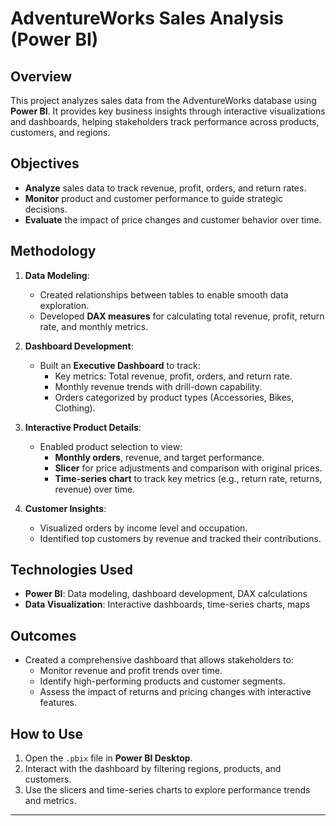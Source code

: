 # AdventureWorks Sales Analysis (Power BI)

## Overview
This project analyzes sales data from the AdventureWorks database using **Power BI**. It provides key business insights through interactive visualizations and dashboards, helping stakeholders track performance across products, customers, and regions.

## Objectives
- **Analyze** sales data to track revenue, profit, orders, and return rates.
- **Monitor** product and customer performance to guide strategic decisions.
- **Evaluate** the impact of price changes and customer behavior over time.

## Methodology
1. **Data Modeling**:
   - Created relationships between tables to enable smooth data exploration.
   - Developed **DAX measures** for calculating total revenue, profit, return rate, and monthly metrics.

2. **Dashboard Development**:
   - Built an **Executive Dashboard** to track:
     - Key metrics: Total revenue, profit, orders, and return rate.
     - Monthly revenue trends with drill-down capability.
     - Orders categorized by product types (Accessories, Bikes, Clothing).

3. **Interactive Product Details**:
   - Enabled product selection to view:
     - **Monthly orders**, revenue, and target performance.
     - **Slicer** for price adjustments and comparison with original prices.
     - **Time-series chart** to track key metrics (e.g., return rate, returns, revenue) over time.

4. **Customer Insights**:
   - Visualized orders by income level and occupation.
   - Identified top customers by revenue and tracked their contributions.

## Technologies Used
- **Power BI**: Data modeling, dashboard development, DAX calculations
- **Data Visualization**: Interactive dashboards, time-series charts, maps

## Outcomes
- Created a comprehensive dashboard that allows stakeholders to:
  - Monitor revenue and profit trends over time.
  - Identify high-performing products and customer segments.
  - Assess the impact of returns and pricing changes with interactive features.

## How to Use
1. Open the `.pbix` file in **Power BI Desktop**.
2. Interact with the dashboard by filtering regions, products, and customers.
3. Use the slicers and time-series charts to explore performance trends and metrics.

---

